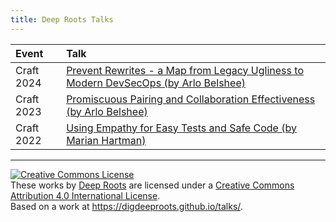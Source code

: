 ```yaml
---
title: Deep Roots Talks
---
```


| Event | Talk |
| :--- | :--- |
| Craft 2024 | [Prevent Rewrites - a Map from Legacy Ugliness to Modern DevSecOps (by Arlo Belshee)](/craft2024-arlo.md)
| Craft 2023 | [Promiscuous Pairing and Collaboration Effectiveness (by Arlo Belshee)](/craft2023.md)
| Craft 2022 |  [Using Empathy for Easy Tests and Safe Code (by Marian Hartman)](/craft2022.md)

----

<a rel="license" href="http://creativecommons.org/licenses/by/4.0/"><img alt="Creative Commons License" style="border-width:0" src="https://i.creativecommons.org/l/by/4.0/88x31.png" /></a><br />These works by <a xmlns:cc="http://creativecommons.org/ns#" href="https://www.digdeeproots.com/" property="cc:attributionName" rel="cc:attributionURL">Deep Roots</a> are licensed under a <a rel="license" href="http://creativecommons.org/licenses/by/4.0/">Creative Commons Attribution 4.0 International License</a>.<br />Based on a work at <a xmlns:dct="http://purl.org/dc/terms/" href="https://digdeeproots.github.io/talks/" rel="dct:source">https://digdeeproots.github.io/talks/</a>.

